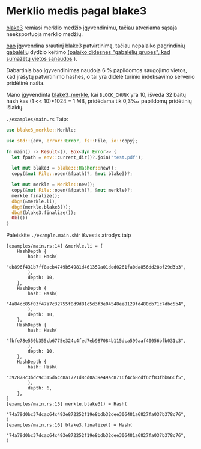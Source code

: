 # Merklio medis pagal blake3

[blake3](https://github.com/BLAKE3-team/BLAKE3) remiasi merklio medžio įgyvendinimu, tačiau atveriama sąsaja neeksportuoja merklio medžių.

[bao](https://github.com/oconnor663/bao) įgyvendina srautinį blake3 patvirtinimą, tačiau nepalaiko pagrindinių [gabalėlių](https://github.com/oconnor663/bao/issues/34) dydžio keitimo [(palaiko didesnes "gabalėlių grupes", kad sumažėtų vietos sąnaudos](https://github.com/oconnor663/bao/issues/34) ).

Dabartinis bao įgyvendinimas naudoja 6 % papildomos saugojimo vietos, kad įrašytų patvirtinimo hashes, o tai yra didelė turinio indeksavimo serverio pridėtinė našta.

Mano įgyvendinta [blake3_merkle](https://github.com/rmw-lib/blake3_merkle), kai `BLOCK_CHUNK` yra 10, išveda 32 baitų hash kas (1 << 10)*1024 = 1 MB, pridėdama tik 0,3‱ papildomų pridėtinių išlaidų.

`./examples/main.rs` Taip:

```rust
use blake3_merkle::Merkle;

use std::{env, error::Error, fs::File, io::copy};

fn main() -> Result<(), Box<dyn Error>> {
  let fpath = env::current_dir()?.join("test.pdf");

  let mut blake3 = blake3::Hasher::new();
  copy(&mut File::open(&fpath)?, &mut blake3)?;

  let mut merkle = Merkle::new();
  copy(&mut File::open(&fpath)?, &mut merkle)?;
  merkle.finalize();
  dbg!(&merkle.li);
  dbg!(merkle.blake3());
  dbg!(blake3.finalize());
  Ok(())
}
```

Paleiskite `./example.main.sh`ir išvestis atrodys taip

```
[examples/main.rs:14] &merkle.li = [
    HashDepth {
        hash: Hash(
            "eb896f431b7ff8acb4749b54981d461359a01ded0261fa0da856dd28bf29d3b3",
        ),
        depth: 10,
    },
    HashDepth {
        hash: Hash(
            "4a84cc85f03f47a7c32755f8d9d81c5d3f3e04548ee8129fd480cb71c7dbc5b4",
        ),
        depth: 10,
    },
    HashDepth {
        hash: Hash(
            "fbfe78e550b355cb6775e324c4fed7eb987084b115dca599aaf40056bfb031c3",
        ),
        depth: 10,
    },
    HashDepth {
        hash: Hash(
            "392878c3bdc9c315d6cc8a1721d8cd0a39e49ac8716f4cb8cdf6cf83fbb666f5",
        ),
        depth: 6,
    },
]
[examples/main.rs:15] merkle.blake3() = Hash(
    "74a79d0bc37dcac64c493e872252f19e8bdb32dee306481a6827fa037b378c76",
)
[examples/main.rs:16] blake3.finalize() = Hash(
    "74a79d0bc37dcac64c493e872252f19e8bdb32dee306481a6827fa037b378c76",
)
```